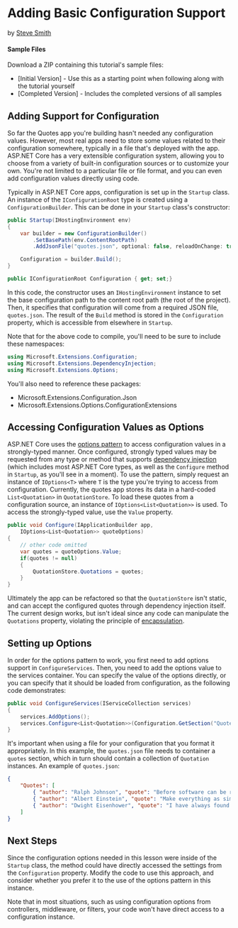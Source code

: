 # Adding Basic Configuration Support
by [Steve Smith](http://deviq.com/me/steve-smith)

#### Sample Files
Download a ZIP containing this tutorial's sample files:
- [Initial Version] - Use this as a starting point when following along with the tutorial yourself
- [Completed Version] - Includes the completed versions of all samples

## Adding Support for Configuration

So far the Quotes app you're building hasn't needed any configuration values. However, most real apps need to store some values related to their configuration somewhere, typically in a file that's deployed with the app. ASP.NET Core has a very extensible configuration system, allowing you to choose from a variety of built-in configuration sources or to customize your own. You're not limited to a particular file or file format, and you can even add configuration values directly using code.

Typically in ASP.NET Core apps, configuration is set up in the ``Startup`` class. An instance of the ``IConfigurationRoot`` type is created using a ``ConfigurationBuilder``. This can be done in your ``Startup`` class's constructor:

```c#
public Startup(IHostingEnvironment env)
{
    var builder = new ConfigurationBuilder()
        .SetBasePath(env.ContentRootPath)
        .AddJsonFile("quotes.json", optional: false, reloadOnChange: true);

    Configuration = builder.Build();
}

public IConfigurationRoot Configuration { get; set;}
```

In this code, the constructor uses an ``IHostingEnvironment`` instance to set the base configuration path to the content root path (the root of the project). Then, it specifies that configuration will come from a required JSON file, ``quotes.json``. The result of the ``Build`` method is stored in the ``Configuration`` property, which is accessible from elsewhere in ``Startup``.

Note that for the above code to compile, you'll need to be sure to include these namespaces:

```c#
using Microsoft.Extensions.Configuration;
using Microsoft.Extensions.DependencyInjection;
using Microsoft.Extensions.Options;
```

You'll also need to reference these packages:

* Microsoft.Extensions.Configuration.Json
* Microsoft.Extensions.Options.ConfigurationExtensions


## Accessing Configuration Values as Options

ASP.NET Core uses the [options pattern](https://docs.microsoft.com/en-us/aspnet/core/fundamentals/configuration#options-config-objects) to access configuration values in a strongly-typed manner. Once configured, strongly typed values may be requested from any type or method that supports [dependency injection](https://docs.microsoft.com/en-us/aspnet/core/fundamentals/dependency-injection) (which includes most ASP.NET Core types, as well as the ``Configure`` method in ``Startup``, as you'll see in a moment). To use the pattern, simply request an instance of ``IOptions<T>`` where ``T`` is the type you're trying to access from configuration. Currently, the quotes app stores its data in a hard-coded ``List<Quotation>`` in ``QuotationStore``. To load these quotes from a configuration source, an instance of ``IOptions<List<Quotation>>`` is used. To access the strongly-typed value, use the ``Value`` property.

```c#
public void Configure(IApplicationBuilder app, 
    IOptions<List<Quotation>> quoteOptions)
{
    // other code omitted
    var quotes = quoteOptions.Value;
    if(quotes != null) 
    {
        QuotationStore.Quotations = quotes;
    }
}
```

Ultimately the app can be refactored so that the ``QuotationStore`` isn't static, and can accept the configured quotes through dependency injection itself. The current design works, but isn't ideal since any code can manipulate the ``Quotations`` property, violating the principle of [encapsulation](http://deviq.com/encapsulation/).

## Setting up Options

In order for the options pattern to work, you first need to add options support in ``ConfigureServices``. Then, you need to add the options value to the services container. You can specify the value of the options directly, or you can specify that it should be loaded from configuration, as the following code demonstrates:

```c#
public void ConfigureServices(IServiceCollection services)
{
    services.AddOptions();
    services.Configure<List<Quotation>>(Configuration.GetSection("Quotes"));
}
```

It's important when using a file for your configuration that you format it appropriately. In this example, the ``quotes.json`` file needs to container a ``quotes`` section, which in turn should contain a collection of ``Quotation`` instances. An example of ``quotes.json``:

```json
{
    "Quotes": [
        { "author": "Ralph Johnson", "quote": "Before software can be reusable it first has to be usable." },
        { "author": "Albert Einstein", "quote": "Make everything as simple as possible, but not simpler." },
        { "author": "Dwight Eisenhower", "quote": "I have always found that plans are useless, but planning is indispensable." }
    ]
}
```

## Next Steps

Since the configuration options needed in this lesson were inside of the ``Startup`` class, the method could have directly accessed the settings from the ``Configuration`` property. Modify the code to use this approach, and consider whether you prefer it to the use of the options pattern in this instance. 

Note that in most situations, such as using configuration options from controllers, middleware, or filters, your code won't have direct access to a configuration instance.